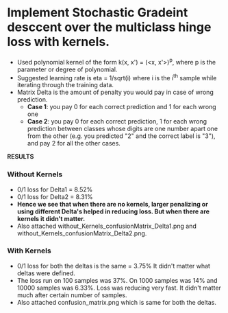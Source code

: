 # Implement Stochastic Gradeint desccent over the multiclass hinge loss with kernels.

* Used polynomial kernel of the form k(x, x') = (<x, x'>)<sup>p</sup>, where p is the parameter or degree of polynomial.
* Suggested learning rate is eta = 1/sqrt(i) where i is the i<sup>th</sup> sample while iterating through the training data.
* Matrix Delta is the amount of penalty you would pay in case of wrong prediction.
  * <b>Case 1</b>: you pay 0 for each correct prediction and 1 for each wrong one
  * <b>Case 2</b>: you pay 0 for each correct prediction, 1 for each wrong prediction between classes whose digits are one number apart one from the other (e.g. you predicted "2" and the
correct label is "3"), and pay 2 for all the other cases.

<b>RESULTS</b>
### Without Kernels
* 0/1 loss for Delta1 = 8.52%
* 0/1 loss for Delta2  = 8.31%
* <b>Hence we see that when there are no kernels, larger penalizing or using different Delta's helped in reducing loss. But when there are kernels it didn't matter.</b>
* Also attached without_Kernels_confusionMatrix_Delta1.png and without_Kernels_confusionMatrix_Delta2.png.

### With Kernels
* 0/1 loss for both the deltas is the same = 3.75% 
It didn't matter what deltas were defined.
* The loss run on 100 samples was 37%. On 1000 samples was 14% and 10000 samples was 6.33%. Loss was reducing very fast. It didn't matter much after certain number of samples.
* Also attached confusion_matrix.png which is same for both the deltas.
